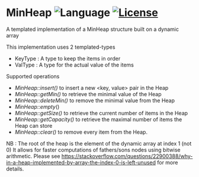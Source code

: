 # MinHeap ![Language](https://img.shields.io/badge/language-C++11-orange.svg) [![License](https://img.shields.io/badge/license-MIT-blue.svg)](./LICENSE.md)
A templated implementation of a MinHeap structure built on a dynamic array

This implementation uses 2 templated-types
  - KeyType : A type to keep the items in order
  - ValType : A type for the actual value of the items
  
Supported operations
  - _MinHeap::insert()_ to insert a new <key, value> pair in the Heap
  - _MinHeap::getMin()_ to retrieve the minimal value of the Heap
  - _MinHeap::deleteMin()_ to remove the minimal value from the Heap
  - _MinHeap::empty_()
  - _MinHeap::getSize()_ to retrieve the current number of items in the Heap
  - _MinHeap::getCapacity()_ to retrieve the maximal number of items the Heap can store
  - _MinHeap::clear()_ to remove every item from the Heap.

NB : The root of the heap is the element of the dynamic array at index 1 (not 0)
It allows for faster computations of fathers/sons nodes using bitwise arithmetic.
Please see https://stackoverflow.com/questions/22900388/why-in-a-heap-implemented-by-array-the-index-0-is-left-unused for more details.
